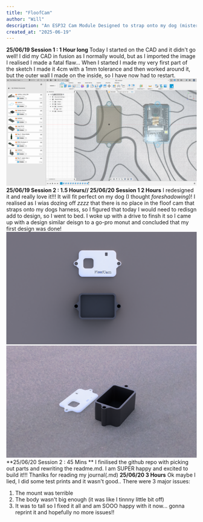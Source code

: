 ```yaml
---
title: "FloofCam"
author: "Will"
description: "An ESP32 Cam Module Designed to strap onto my dog (mister floof)"
created_at: "2025-06-19"
---
```


**25/06/19 Session 1 : 1 Hour long**
Today I started on the CAD and it didn't go well! I did my CAD in fusion as I normally would, but as I imported the image I realised I made a fatal flaw... When I started I made my very first part of the sketch I made it 4cm with a 1mm tolerance and then worked around it, but the outer wall I made on the inside, so I have now had to restart.
![fusion screenie 1](https://raw.githubusercontent.com/BOTwillplayz/FloofCam/refs/heads/main/Screenshot%202025-06-19%20at%2016.29.58.png)
**25/06/19 Session 2 : 1.5 Hours// 25/06/20 Session 1 2 Hours**
I redesigned it and really love it!!! It will fit perfect on my dog (I thought *foreshadowing*)! I realised as I wias dozing off *zzzz* that there is no place in the floof cam that straps onto my dogs harness, so I figured that today I would need to redisgn add to design, so I went to bed. I woke up with a drive to finsh it so I came up with a design similar deisgn to a go-pro monut and concluded that my first design was done!
![render 1](https://github.com/BOTwillplayz/FloofCam/blob/7fb8920f8cf71849e038d3e28e14b70a4b69511a/FloofCam%20Render%201.png)
![render 2](https://github.com/BOTwillplayz/FloofCam/blob/7fb8920f8cf71849e038d3e28e14b70a4b69511a/FloofCam%20Render%202.png)
**25/06/20 Session 2 : 45 Mins **
I finilised the github repo with picking out parts and rewriting the readme.md. I am SUPER happy and excited to build it!!! Thanlks for reading my journal(.md)
**25/06/20 3 Hours**
Ok maybe I lied, I did some test prints and it wasn't good.. There were 3 major issues:
1. The mount was terrible
2. The body wasn't big enough (it was like I tinnny little bit off)
3. It was to tall
so I fixed it all and am SOOO happy with it now... gonna reprint it and hopefully no more issues!!

